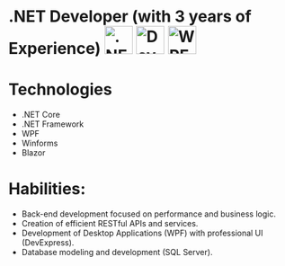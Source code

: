 # .NET Developer (with 3 years of Experience) <img src="https://styles.redditmedia.com/t5_2qh3h/styles/communityIcon_s4j823izlmu91.png" alt=".NET" width="50" height="50"/> <img src="https://devexpress.gallerycdn.vsassets.io/extensions/devexpress/devextrememobileappframework/22.2/1670592218445/Microsoft.VisualStudio.Services.Icons.Default" alt="DevExpress" width="50" height="50"/> <img src="https://encrypted-tbn0.gstatic.com/images?q=tbn:ANd9GcS-JOt73rdEpKk8nUuU_wPhHAhCXQiT0sPMHA&s](https://miro.medium.com/1*mC09uItKCOwFFzHwh4RMqg.jpeg" alt="WPF" width="50" height="50"/>

<!--
**ArmandoTeranCastillo/ArmandoTeranCastillo** is a ✨ _special_ ✨ repository because its `README.md` (this file) appears on your GitHub profile.-->


# Technologies
* .NET Core
* .NET Framework
* WPF
* Winforms
* Blazor

# Habilities:
* Back-end development focused on performance and business logic.
* Creation of efficient RESTful APIs and services.
* Development of Desktop Applications (WPF) with professional UI (DevExpress).
* Database modeling and development (SQL Server).
